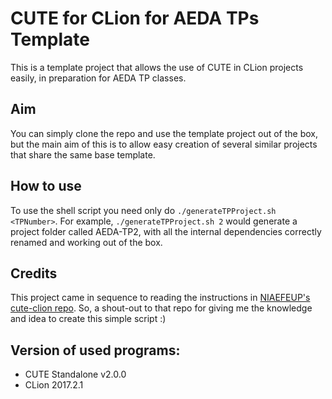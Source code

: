 # CUTE for CLion for AEDA TPs Template
This is a template project that allows the use of CUTE in CLion projects easily, in preparation for AEDA TP classes.

## Aim
You can simply clone the repo and use the template project out of the box, but the main aim of this is to allow easy creation of several similar projects that share the same base template.

## How to use
To use the shell script you need only do `./generateTPProject.sh <TPNumber>`.
For example, `./generateTPProject.sh 2` would generate a project folder called AEDA-TP2, with all the internal dependencies correctly renamed and working out of the box.

## Credits
This project came in sequence to reading the instructions in [NIAEFEUP's cute-clion repo](https://github.com/NIAEFEUP/cute-clion). So, a shout-out to that repo for giving me the knowledge and idea to create this simple script :)

## Version of used programs:
 - CUTE Standalone v2.0.0
 - CLion 2017.2.1
